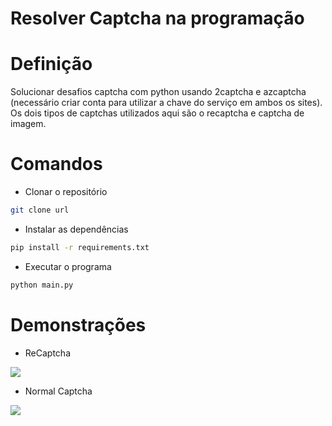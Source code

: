# Resolver Captcha na programação

# Definição
Solucionar desafios captcha com python usando 2captcha e azcaptcha (necessário criar conta para utilizar a chave do serviço em ambos os sites). Os dois tipos de captchas utilizados aqui são o recaptcha e captcha de imagem.

# Comandos
- Clonar o repositório
```bash
git clone url
```

- Instalar as dependências
```bash
pip install -r requirements.txt
```

- Executar o programa
```bash
python main.py
```

# Demonstrações
- ReCaptcha

<span>
    <img src="https://user-images.githubusercontent.com/85804895/199561838-f00fed4f-f2c0-438a-a120-1078e608df61.gif">
</span>

- Normal Captcha

<span>
    <img src="https://user-images.githubusercontent.com/85804895/199561809-c8dc2e79-2470-45f5-bbc8-099cc4769a50.gif">
</span>
